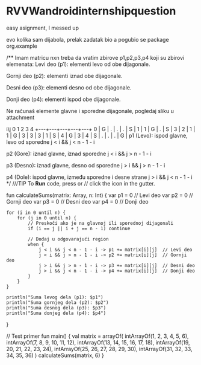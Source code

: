 # RVVWandroidinternshipquestion
easy asignment, I messed up 

evo kolika sam dijabola, prelak zadatak bio a pogubio se
package org.example


/**
Imam matricu nxn treba da vratim zbirove p1,p2,p3,p4 koji su zbirovi elemenata:
Levi deo (p1): elementi levo od obe dijagonale.

Gornji deo (p2): elementi iznad obe dijagonale.

Desni deo (p3): elementi desno od obe dijagonale.

Donji deo (p4): elementi ispod obe dijagonale.

 Ne računaš elemente glavne i sporedne dijagonale, pogledaj sliku u attachment

i\j  0   1   2   3   4
+---+---+---+---+---+
0  | G | . | . | . | S |
1  | 1 | G | . | S | 3 |
2  | 1 | 1 | G | 3 | 3 |
3  | 1 | S | 4 | G | 3 |
4  | S | . | . | . | G |
p1 (Levo): ispod glavne, levo od sporedne
j < i && j < n - 1 - i

p2 (Gore): iznad glavne, iznad sporedne
j < i && j > n - 1 - i

p3 (Desno): iznad glavne, desno od sporedne
j > i && j > n - 1 - i

p4 (Dole): ispod glavne, između sporedne i desne strane
j > i && j < n - 1 - i
 */
///TIP To <b>Run</b> code, press <shortcut actionId="Run"/> or
// click the <icon src="AllIcons.Actions.Execute"/> icon in the gutter.

fun calculateSums(matrix: Array<IntArray>, n: Int) {
    var p1 = 0  // Levi deo
    var p2 = 0  // Gornji deo
    var p3 = 0  // Desni deo
    var p4 = 0  // Donji deo

    for (i in 0 until n) {
        for (j in 0 until n) {
            // Preskoči ako je na glavnoj ili sporednoj dijagonali
            if (i == j || i + j == n - 1) continue

            // Dodaj u odgovarajući region
            when {
                j < i && j < n - 1 - i -> p1 += matrix[i][j]  // Levi deo
                j < i && j > n - 1 - i -> p2 += matrix[i][j]  // Gornji deo
                j > i && j > n - 1 - i -> p3 += matrix[i][j]  // Desni deo
                j > i && j < n - 1 - i -> p4 += matrix[i][j]  // Donji deo
            }
        }
    }

    println("Suma levog dela (p1): $p1")
    println("Suma gornjeg dela (p2): $p2")
    println("Suma desnog dela (p3): $p3")
    println("Suma donjeg dela (p4): $p4")
}

// Test primer
fun main() {
    val matrix = arrayOf(
        intArrayOf(1, 2, 3, 4, 5, 6),
        intArrayOf(7, 8, 9, 10, 11, 12),
        intArrayOf(13, 14, 15, 16, 17, 18),
        intArrayOf(19, 20, 21, 22, 23, 24),
        intArrayOf(25, 26, 27, 28, 29, 30),
        intArrayOf(31, 32, 33, 34, 35, 36)
    )
    calculateSums(matrix, 6)
}
